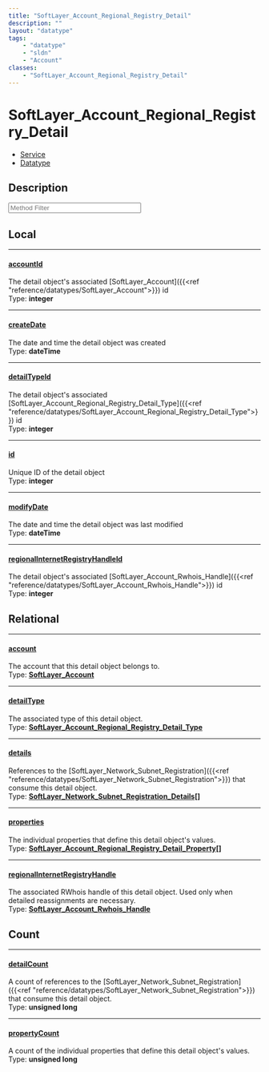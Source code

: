 ```yaml
---
title: "SoftLayer_Account_Regional_Registry_Detail"
description: ""
layout: "datatype"
tags:
    - "datatype"
    - "sldn"
    - "Account"
classes:
    - "SoftLayer_Account_Regional_Registry_Detail"
---
```


# SoftLayer_Account_Regional_Registry_Detail
<div id='service-datatype'>
    <ul id='sldn-reference-tabs'>
    <li id='service'> <a href='/reference/services/SoftLayer_Account_Regional_Registry_Detail' >Service</a></li>    <li id='datatype'> <a href='/reference/datatypes/SoftLayer_Account_Regional_Registry_Detail' >Datatype</a></li>
    </ul>
</div>

## Description 










<!-- Service Filer BEGIN -->
<div class="view-filters">
        <div class="clearfix">
            <div class="search-input-box">
                <input placeholder="Method Filter" onkeyup="titleSearch(inputId='prop-input', divId='properties', elementClass='prop-row')" 
                    type="text" id="prop-input" value="" size="30" maxlength="128" class="form-text">
            </div>
        </div>
</div>
<!-- Service Filer END -->

<div id="properties" class="content">
<div id="localProperties" class="prop-content" >

## Local
-----
[accountId]: #accountid
#### [accountId]
The detail object's associated [SoftLayer_Account]({{<ref "reference/datatypes/SoftLayer_Account">}}) id   
<span class="type-label">Type: </span>**integer**

-----
[createDate]: #createdate
#### [createDate]
The date and time the detail object was created   
<span class="type-label">Type: </span>**dateTime**

-----
[detailTypeId]: #detailtypeid
#### [detailTypeId]
The detail object's associated [SoftLayer_Account_Regional_Registry_Detail_Type]({{<ref "reference/datatypes/SoftLayer_Account_Regional_Registry_Detail_Type">}}) id   
<span class="type-label">Type: </span>**integer**

-----
[id]: #id
#### [id]
Unique ID of the detail object   
<span class="type-label">Type: </span>**integer**

-----
[modifyDate]: #modifydate
#### [modifyDate]
The date and time the detail object was last modified   
<span class="type-label">Type: </span>**dateTime**

-----
[regionalInternetRegistryHandleId]: #regionalinternetregistryhandleid
#### [regionalInternetRegistryHandleId]
The detail object's associated [SoftLayer_Account_Rwhois_Handle]({{<ref "reference/datatypes/SoftLayer_Account_Rwhois_Handle">}}) id   
<span class="type-label">Type: </span>**integer**

</div>
<!-- LOCAL PROPERTY END -->

<div id="relationalProperties"  class="prop-content" >

## Relational
-----
[account]: #account
#### [account]
The account that this detail object belongs to.  
<span class="type-label">Type: </span>**<a href='/reference/datatypes/SoftLayer_Account'>SoftLayer_Account </a>**

-----
[detailType]: #detailtype
#### [detailType]
The associated type of this detail object.  
<span class="type-label">Type: </span>**<a href='/reference/datatypes/SoftLayer_Account_Regional_Registry_Detail_Type'>SoftLayer_Account_Regional_Registry_Detail_Type </a>**

-----
[details]: #details
#### [details]
References to the [SoftLayer_Network_Subnet_Registration]({{<ref "reference/datatypes/SoftLayer_Network_Subnet_Registration">}}) that consume this detail object.  
<span class="type-label">Type: </span>**<a href='/reference/datatypes/SoftLayer_Network_Subnet_Registration_Details'>SoftLayer_Network_Subnet_Registration_Details[] </a>**

-----
[properties]: #properties
#### [properties]
The individual properties that define this detail object's values.  
<span class="type-label">Type: </span>**<a href='/reference/datatypes/SoftLayer_Account_Regional_Registry_Detail_Property'>SoftLayer_Account_Regional_Registry_Detail_Property[] </a>**

-----
[regionalInternetRegistryHandle]: #regionalinternetregistryhandle
#### [regionalInternetRegistryHandle]
The associated RWhois handle of this detail object. Used only when detailed reassignments are necessary.  
<span class="type-label">Type: </span>**<a href='/reference/datatypes/SoftLayer_Account_Rwhois_Handle'>SoftLayer_Account_Rwhois_Handle </a>**


## Count

-----
[detailCount]: #detailcount
#### [detailCount]
A count of references to the [SoftLayer_Network_Subnet_Registration]({{<ref "reference/datatypes/SoftLayer_Network_Subnet_Registration">}}) that consume this detail object.   
<span class="type-label">Type: </span>**unsigned long**


-----
[propertyCount]: #propertycount
#### [propertyCount]
A count of the individual properties that define this detail object's values.   
<span class="type-label">Type: </span>**unsigned long**

</div>


